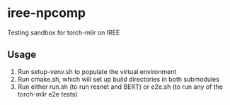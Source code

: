 # iree-npcomp
Testing sandbox for torch-mlir on IREE

## Usage
1. Run setup-venv.sh to populate the virtual environment
2. Run cmake.sh, which will set up build directories in both submodules
3. Run either run.sh (to run resnet and BERT) or e2e.sh (to run any of the torch-mlir e2e tests)
